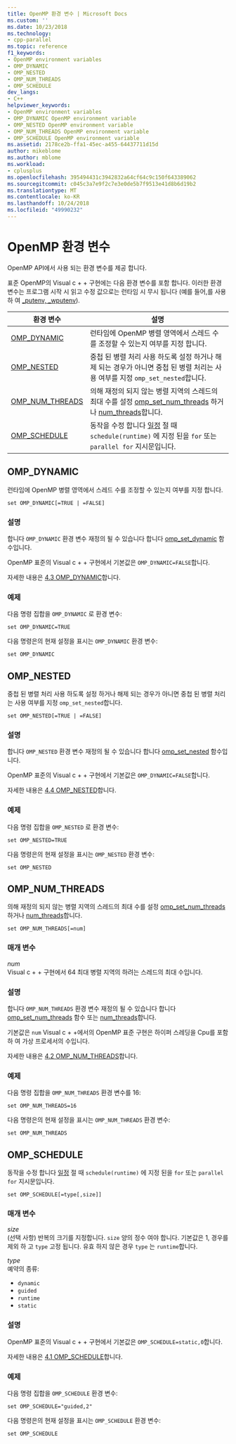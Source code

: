 ```yaml
---
title: OpenMP 환경 변수 | Microsoft Docs
ms.custom: ''
ms.date: 10/23/2018
ms.technology:
- cpp-parallel
ms.topic: reference
f1_keywords:
- OpenMP environment variables
- OMP_DYNAMIC
- OMP_NESTED
- OMP_NUM_THREADS
- OMP_SCHEDULE
dev_langs:
- C++
helpviewer_keywords:
- OpenMP environment variables
- OMP_DYNAMIC OpenMP environment variable
- OMP_NESTED OpenMP environment variable
- OMP_NUM_THREADS OpenMP environment variable
- OMP_SCHEDULE OpenMP environment variable
ms.assetid: 2178ce2b-ffa1-45ec-a455-64437711d15d
author: mikeblome
ms.author: mblome
ms.workload:
- cplusplus
ms.openlocfilehash: 395494431c3942832a64cf64c9c150f643389062
ms.sourcegitcommit: c045c3a7e9f2c7e3e0de5b7f9513e41d8b6d19b2
ms.translationtype: MT
ms.contentlocale: ko-KR
ms.lasthandoff: 10/24/2018
ms.locfileid: "49990232"
---
```

# <a name="openmp-environment-variables"></a>OpenMP 환경 변수

OpenMP API에서 사용 되는 환경 변수를 제공 합니다.

표준 OpenMP의 Visual c + + 구현에는 다음 환경 변수를 포함 합니다. 이러한 환경 변수는 프로그램 시작 시 읽고 수정 값으로는 런타임 시 무시 됩니다 (예를 들어,를 사용 하 여 [_putenv, _wputenv](../../../c-runtime-library/reference/putenv-wputenv.md)).

환경 변수                | 설명
----------------------------------- | -----------------------------------------------------------------------------------------------------------------------------------------------------------------------------------------------------------------
[OMP_DYNAMIC](#omp-dynamic)         | 런타임에 OpenMP 병렬 영역에서 스레드 수를 조정할 수 있는지 여부를 지정 합니다.
[OMP_NESTED](#omp-nested)           | 중첩 된 병렬 처리 사용 하도록 설정 하거나 해제 되는 경우가 아니면 중첩 된 병렬 처리는 사용 여부를 지정 `omp_set_nested`합니다.
[OMP_NUM_THREADS](#omp-num-threads) | 의해 재정의 되지 않는 병렬 지역의 스레드의 최대 수를 설정 [omp_set_num_threads](../../../parallel/openmp/reference/omp-set-num-threads.md) 하거나 [num_threads](openmp-clauses.md#num-threads)합니다.
[OMP_SCHEDULE](#omp-schedule)       | 동작을 수정 합니다 [일정](openmp-clauses.md#schedule) 절 때 `schedule(runtime)` 에 지정 된을 `for` 또는 `parallel for` 지시문입니다.

## <a name="omp-dynamic"></a>OMP_DYNAMIC

런타임에 OpenMP 병렬 영역에서 스레드 수를 조정할 수 있는지 여부를 지정 합니다.

```
set OMP_DYNAMIC[=TRUE | =FALSE]
```

### <a name="remarks"></a>설명

합니다 `OMP_DYNAMIC` 환경 변수 재정의 될 수 있습니다 합니다 [omp_set_dynamic](../../../parallel/openmp/reference/omp-set-dynamic.md) 함수입니다.

OpenMP 표준의 Visual c + + 구현에서 기본값은 `OMP_DYNAMIC=FALSE`합니다.

자세한 내용은 [4.3 OMP_DYNAMIC](../../../parallel/openmp/4-3-omp-dynamic.md)합니다.

### <a name="example"></a>예제

다음 명령 집합을 `OMP_DYNAMIC` 로 환경 변수:

```
set OMP_DYNAMIC=TRUE
```

다음 명령은의 현재 설정을 표시는 `OMP_DYNAMIC` 환경 변수:

```
set OMP_DYNAMIC
```

## <a name="omp-nested"></a>OMP_NESTED

중첩 된 병렬 처리 사용 하도록 설정 하거나 해제 되는 경우가 아니면 중첩 된 병렬 처리는 사용 여부를 지정 `omp_set_nested`합니다.

```
set OMP_NESTED[=TRUE | =FALSE]
```

### <a name="remarks"></a>설명

합니다 `OMP_NESTED` 환경 변수 재정의 될 수 있습니다 합니다 [omp_set_nested](../../../parallel/openmp/reference/omp-set-nested.md) 함수입니다.

OpenMP 표준의 Visual c + + 구현에서 기본값은 `OMP_DYNAMIC=FALSE`합니다.

자세한 내용은 [4.4 OMP_NESTED](../../../parallel/openmp/4-4-omp-nested.md)합니다.

### <a name="example"></a>예제

다음 명령 집합을 `OMP_NESTED` 로 환경 변수:

```
set OMP_NESTED=TRUE
```

다음 명령은의 현재 설정을 표시는 `OMP_NESTED` 환경 변수:

```
set OMP_NESTED
```

## <a name="omp-num-threads"></a>OMP_NUM_THREADS

의해 재정의 되지 않는 병렬 지역의 스레드의 최대 수를 설정 [omp_set_num_threads](../../../parallel/openmp/reference/omp-set-num-threads.md) 하거나 [num_threads](openmp-clauses.md#num-threads)합니다.

```
set OMP_NUM_THREADS[=num]
```

### <a name="parameters"></a>매개 변수

*num*<br/>
Visual c + + 구현에서 64 최대 병렬 지역의 하려는 스레드의 최대 수입니다.

### <a name="remarks"></a>설명

합니다 `OMP_NUM_THREADS` 환경 변수 재정의 될 수 있습니다 합니다 [omp_set_num_threads](../../../parallel/openmp/reference/omp-set-num-threads.md) 함수 또는 [num_threads](openmp-clauses.md#num-threads)합니다.

기본값은 `num` Visual c + +에서의 OpenMP 표준 구현은 하이퍼 스레딩을 Cpu를 포함 하 여 가상 프로세서의 수입니다.

자세한 내용은 [4.2 OMP_NUM_THREADS](../../../parallel/openmp/4-2-omp-num-threads.md)합니다.

### <a name="example"></a>예제

다음 명령 집합을 `OMP_NUM_THREADS` 환경 변수를 16:

```
set OMP_NUM_THREADS=16
```

다음 명령은의 현재 설정을 표시는 `OMP_NUM_THREADS` 환경 변수:

```
set OMP_NUM_THREADS
```

## <a name="omp-schedule"></a>OMP_SCHEDULE

동작을 수정 합니다 [일정](openmp-clauses.md#schedule) 절 때 `schedule(runtime)` 에 지정 된을 `for` 또는 `parallel for` 지시문입니다.

```
set OMP_SCHEDULE[=type[,size]]
```

### <a name="parameters"></a>매개 변수

*size*<br/>
(선택 사항) 반복의 크기를 지정합니다. `size` 양의 정수 여야 합니다. 기본값은 1, 경우를 제외 하 고 `type` 고정 됩니다. 유효 하지 않은 경우 `type` 는 `runtime`합니다.

*type*<br/>
예약의 종류:

- `dynamic`
- `guided`
- `runtime`
- `static`

### <a name="remarks"></a>설명

OpenMP 표준의 Visual c + + 구현에서 기본값은 `OMP_SCHEDULE=static,0`합니다.

자세한 내용은 [4.1 OMP_SCHEDULE](../../../parallel/openmp/4-1-omp-schedule.md)합니다.

### <a name="example"></a>예제

다음 명령 집합을 `OMP_SCHEDULE` 환경 변수:

```
set OMP_SCHEDULE="guided,2"
```

다음 명령은의 현재 설정을 표시는 `OMP_SCHEDULE` 환경 변수:

```
set OMP_SCHEDULE
```
